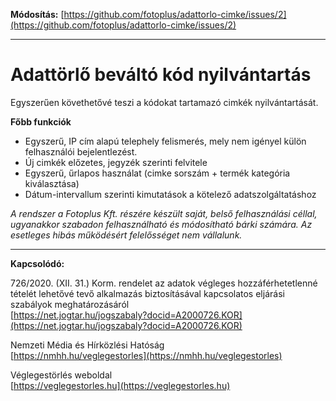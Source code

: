 **Módosítás:** [https://github.com/fotoplus/adattorlo-cimke/issues/2](https://github.com/fotoplus/adattorlo-cimke/issues/2)

---

# Adattörlő beváltó kód nyilvántartás


Egyszerűen követhetővé teszi a kódokat tartamazó cimkék nyilvántartását.

**Főbb funkciók**

- Egyszerű, IP cím alapú telephely felismerés, mely nem igényel külön felhasználói bejelentlezést.
- Új cimkék előzetes, jegyzék szerinti felvitele
- Egyszerű, űrlapos használat (cimke sorszám + termék kategória kiválasztása)
- Dátum-intervallum szerinti kimutatások a kötelező adatszolgáltatáshoz

*A rendszer a Fotoplus Kft. részére készült saját, belső felhasználási céllal, ugyanakkor szabadon felhasználható és módosítható bárki számára. Az esetleges hibás működésért felelősséget nem vállalunk.*



---

**Kapcsolódó:**

726/2020. (XII. 31.) Korm. rendelet az adatok végleges hozzáférhetetlenné tételét lehetővé tevő alkalmazás biztosításával kapcsolatos eljárási szabályok meghatározásáról<br>
[https://net.jogtar.hu/jogszabaly?docid=A2000726.KOR](https://net.jogtar.hu/jogszabaly?docid=A2000726.KOR)

Nemzeti Média és Hírközlési Hatóság<br>
[https://nmhh.hu/veglegestorles](https://nmhh.hu/veglegestorles)

Véglegestörlés weboldal<br>
[https://veglegestorles.hu](https://veglegestorles.hu)

